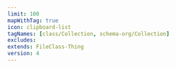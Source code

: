 ```yaml
---
limit: 100
mapWithTag: true
icon: clipboard-list
tagNames: [class/Collection, schema-org/Collection]
excludes: 
extends: FileClass-Thing
version: 4
---
```

